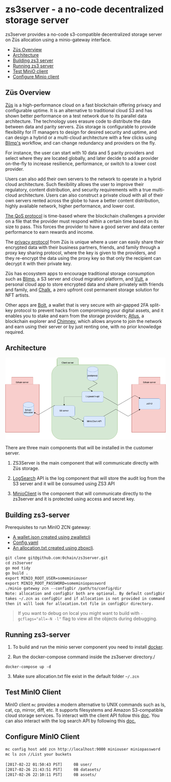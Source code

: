 # zs3server - a no-code decentralized storage server

zs3server provides a no-code s3-compatible decentralized storage server on Züs allocation using a minio-gateway interface.

  - [Züs Overview](#züs-overview)
  - [Architecture](#architecture)
  - [Building zs3 server](#building-zs3-server)
  - [Running zs3 server](#running-zs3-server)
  - [Test MiniO client](#test-minio-client)
  - [Configure Minio client](#configure-minio-client)
  
## Züs Overview
[Züs](https://zus.network/) is a high-performance cloud on a fast blockchain offering privacy and configurable uptime. It is an alternative to traditional cloud S3 and has shown better performance on a test network due to its parallel data architecture. The technology uses erasure code to distribute the data between data and parity servers. Züs storage is configurable to provide flexibility for IT managers to design for desired security and uptime, and can design a hybrid or a multi-cloud architecture with a few clicks using [Blimp's](https://blimp.software/) workflow, and can change redundancy and providers on the fly.

For instance, the user can start with 10 data and 5 parity providers and select where they are located globally, and later decide to add a provider on-the-fly to increase resilience, performance, or switch to a lower cost provider.

Users can also add their own servers to the network to operate in a hybrid cloud architecture. Such flexibility allows the user to improve their regulatory, content distribution, and security requirements with a true multi-cloud architecture. Users can also construct a private cloud with all of their own servers rented across the globe to have a better content distribution, highly available network, higher performance, and lower cost.

[The QoS protocol](https://medium.com/0chain/qos-protocol-weekly-debrief-april-12-2023-44524924381f) is time-based where the blockchain challenges a provider on a file that the provider must respond within a certain time based on its size to pass. This forces the provider to have a good server and data center performance to earn rewards and income.

The [privacy protocol](https://zus.network/build) from Züs is unique where a user can easily share their encrypted data with their business partners, friends, and family through a proxy key sharing protocol, where the key is given to the providers, and they re-encrypt the data using the proxy key so that only the recipient can decrypt it with their private key.

Züs has ecosystem apps to encourage traditional storage consumption such as [Blimp](https://blimp.software/), a S3 server and cloud migration platform, and [Vult](https://vult.network/), a personal cloud app to store encrypted data and share privately with friends and family, and [Chalk](https://chalk.software/), a zero upfront cost permanent storage solution for NFT artists.

Other apps are [Bolt](https://bolt.holdings/), a wallet that is very secure with air-gapped 2FA split-key protocol to prevent hacks from compromising your digital assets, and it enables you to stake and earn from the storage providers; [Atlus](https://atlus.cloud/), a blockchain explorer and [Chimney](https://demo.chimney.software/), which allows anyone to join the network and earn using their server or by just renting one, with no prior knowledge required.

## Architecture 

![Main-architecture](./assets/main-struture.png)

There are three main components that will be installed in the customer server. 

1. ZS3Server is the main component that will communicate directly with Züs storage.

2. [LogSearch](/logsearchapi/README.md) API is the log component that will store the audit log from the S3 server and it will be consumed using ZS3 API

3. [MinioClient](/client-api/README.md) is the component that will communicate directly to the zs3server and it is protected using access and secret key. 

## Building zs3-server
Prerequisites to run MinIO ZCN gateway: 
- [A wallet.json created using zwalletcli](https://github.com/0chain/zwalletcli#creating-and-restoring-wallets)
- [Config.yaml](https://github.com/0chain/zboxcli/blob/staging/network/config.yaml) 
- [An allocation.txt created using zboxcli](https://github.com/0chain/zboxcli/tree/staging#create-new-allocation).

```
git clone git@github.com:0chain/zs3server.git
cd zs3server
go mod tidy
go build .
export MINIO_ROOT_USER=someminiouser
export MINIO_ROOT_PASSWORD=someminiopassword
./minio gateway zcn --configDir /path/to/config/dir
Note: allocation and configDir both are optional. By default configDir takes ~/.zcn as configDir and if allocation is not provided in command then it will look for allocation.txt file in configDir directory.
```
> If you want to debug on local you might want to build with `-gcflags="all=-N -l"` flag to view all the objects during debugging.

## Running zs3-server 

1. To build and run the minio server component you need to install [docker](https://www.docker.com/products/docker-desktop/). 

2. Run the docker-compose command inside the zs3server directory./
```
docker-compose up -d
```
3. Make sure allocation.txt file exist in the default folder ``~/.zcn``

## Test MinIO Client 

MinIO client `mc` provides a modern alternative to UNIX commands such as ls, cat, cp, mirror, diff, etc. It supports filesystems and Amazon S3-compatible cloud storage services. To interact with the client API follow this [doc](/client-api/README.md). You can also interact with the log search API by following this [doc.](/logsearchapi/README.md)

## Configure MinIO Client
```
mc config host add zcn http://localhost:9000 miniouser miniopassword
mc ls zcn //List your buckets

[2017-02-22 01:50:43 PST]     0B user/
[2017-02-26 21:43:51 PST]     0B datasets/
[2017-02-26 22:10:11 PST]     0B assets/
```
